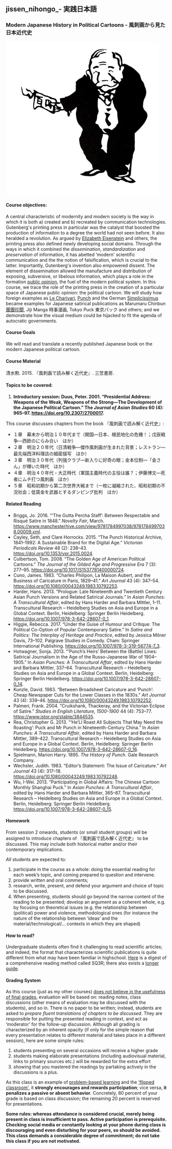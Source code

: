 ## jissen_nihongo_- 実践日本語

### Modern Japanese History in Political Cartoons - 風刺画から見た日本近代史

![成金](images/19379781_504403843237877_1064243572544372736_n.jpg)

#### Course objectives:

A central characteristic of modernity and modern society is the way in which it is both a) created and b) recreated by communication technologies. Gutenberg's printing press in particular was the catalyst that boosted the production of information to a degree the world had not seen before. It also heralded a revolution. As argued by [Elizabeth Eisenstein](https://en.wikipedia.org/wiki/Elizabeth_Eisenstein) and others, the printing press also defined newly developing social domains. Through the ways in which it combined the *dissemination*, *standardization* and *preservation* of information, it has abetted 'modern' scientific communication and the the notion of falsification, which is crucial to the latter.
Importantly, Gutenberg's invention also empowered dissent. The element of dissemination allowed the manufacture and distribution of exposing, subversive, or libelous information, which plays a role in the formation [public opinion](https://doi.org/10.1093/acrefore/9780190228637.013.), the fuel of the modern political system. In this course, we trace the role of the printing press in the creation of a particular space of Japanese public opinion: the political cartoon. We will study how foreign examples as [Le Charivari](https://en.wikipedia.org/wiki/Le_Charivari), [Punch](https://en.wikipedia.org/wiki/Punch_(magazine)) and the German [Simplicissimus](https://en.wikipedia.org/wiki/Simplicissimus) became examples for Japanese satirical publications as Marumaru Chinbun [團團珍聞](https://ja.wikipedia.org/wiki/%E5%9C%98%E5%9C%98%E7%8F%8D%E8%81%9E), Jiji Manga 時事漫画, Tokyo Puck 東京パック and others; and we demonstrate how the visual medium could be hijacked to fit the agenda of autocratic governments.

#### Course Goals

We will read and translate a recently published Japanese book on the modern Japanese political cartoon.

#### Course Material

清水勲. 2015. 『風刺画で読み解く近代史』. 三笠書房.

#### Topics to be covered:

1. **Introductory session: Duus, Peter. 2001. “Presidential Address: Weapons of the Weak, Weapons of the Strong—The Development of the Japanese Political Cartoon.” The *Journal of Asian Studies* 60 (4): 965–97. https://doi.org/10.2307/2700017.**

This course discusses chapters from the book 『風刺画で読み解く近代史』:

* １章　幕末から明治１０年代まで（開国—日本、植民地化の危機！；戊辰戦争—西欧のにらみ合い　ほか）
* ２章　明治２０年代（日清戦争—傑作風刺画が生まれた背景；レストラン—最先端西洋料理店の細密描写　ほか）
* ３章　明治３０年代（列強クラブ—新入りに好奇の眼；金本位制—「金さん」が輝いた時代　ほか）
* ４章　明治４０年代・大正時代（軍国主義時代の主役は誰？；伊藤博文—死者にムチ打つ風刺画　ほか）
* ５章　昭和初期から第二次世界大戦まで（一枚に凝縮された、昭和初期の不況社会；低賃金を武器とするダンピング批判　ほか）

#### Related Reading

* Briggs, Jo. 2016. “‘The Gutta Percha Staff’: Between Respectable and Risqué Satire in 1848.” *Novelty Fair*, March. https://www.manchesterhive.com/view/9781784997038/9781784997038.00009.xml.
* Cayley, Seth, and Clare Horrocks. 2015. “The Punch Historical Archive, 1841–1992: A Sustainable Brand for the Digital Age.” *Victorian Periodicals Review* 48 (2): 238–43. https://doi.org/10.1353/vpr.2015.0024.
* Culbertson, Tom. 2008. “The Golden Age of American Political Cartoons.” *The Journal of the Gilded Age and Progressive Era* 7 (3): 277–95. https://doi.org/10.1017/S1537781400000724.
* Cuno, James. 1983. “Charles Philipon, La Maison Aubert, and the Business of Caricature in Paris, 1829–41.” *Art Journal* 43 (4): 347–54. https://doi.org/10.1080/00043249.1983.10792253.
* Harder, Hans. 2013. “Prologue: Late Nineteenth and Twentieth Century Asian Punch Versions and Related Satirical Journals.” In *Asian Punches: A Transcultural Affair*, edited by Hans Harder and Barbara Mittler, 1–11. Transcultural Research – Heidelberg Studies on Asia and Europe in a Global Context. Berlin, Heidelberg: Springer Berlin Heidelberg. https://doi.org/10.1007/978-3-642-28607-0_1.
* Higgie, Rebecca. 2017. “Under the Guise of Humour and Critique: The Political Co-Option of Popular Contemporary Satire.” In *Satire and Politics: The Interplay of Heritage and Practice*, edited by Jessica Milner Davis, 73–102. Palgrave Studies in Comedy. Cham: Springer International Publishing. https://doi.org/10.1007/978-3-319-56774-7_3.
* Hotwagner, Sonja. 2013. “‘Punch’s Heirs’ Between the (Battle) Lines: Satirical Journalism in the Age of the Russo-Japanese War of 1904–1905.” In *Asian Punches: A Transcultural Affair*, edited by Hans Harder and Barbara Mittler, 337–64. Transcultural Research – Heidelberg Studies on Asia and Europe in a Global Context. Berlin, Heidelberg: Springer Berlin Heidelberg. https://doi.org/10.1007/978-3-642-28607-0_14.
* Kunzle, David. 1983. “Between Broadsheet Caricature and ‘Punch’: Cheap Newspaper Cuts for the Lower Classes in the 1830s.” *Art Journal* 43 (4): 339–46. https://doi.org/10.1080/00043249.1983.10792252.
* Palmeri, Frank. 2004. “Cruikshank, Thackeray, and the Victorian Eclipse of Satire.” *Studies in English Literature, 1500-1900* 44 (4): 753–77. https://www.jstor.org/stable/3844535.
* Rea, Christopher G. 2013. “‘He’Ll Roast All Subjects That May Need the Roasting’: Puck and Mr Punch in Nineteenth-Century China.” In *Asian Punches: A Transcultural Affair*, edited by Hans Harder and Barbara Mittler, 389–422. Transcultural Research – Heidelberg Studies on Asia and Europe in a Global Context. Berlin, Heidelberg: Springer Berlin Heidelberg. https://doi.org/10.1007/978-3-642-28607-0_16.
* Spielmann, Marion Harry. 1895. *The History of Punch*. Gale Research Company.
* Wechsler, Judith. 1983. “Editor’s Statement: The Issue of Caricature.” *Art Journal* 43 (4): 317–18. https://doi.org/10.1080/00043249.1983.10792248.
* Wu, I-Wei. 2013. “Participating in Global Affairs: The Chinese Cartoon Monthly Shanghai Puck.” In *Asian Punches: A Transcultural Affair*, edited by Hans Harder and Barbara Mittler, 365–87. Transcultural Research – Heidelberg Studies on Asia and Europe in a Global Context. Berlin, Heidelberg: Springer Berlin Heidelberg. https://doi.org/10.1007/978-3-642-28607-0_15.


#### Homework

From session 2 onwards, students (or small student groups) will be assigned to introduce chapters of 『風刺画で読み解く近代史』 to be discussed. This may include both historical matter and/or their contemporary implications.

*All* students are expected to:

1. participate in the course as a whole: doing the essential reading for each week’s topic, and coming prepared to question and intervene.
2. provide written and oral comments;
3. research, write, present, and defend your argument and choice of topic to be discussed.
4. When presenting, students should go beyond the narrow content of the reading to be presented; develop an argument as a coherent whole, e.g. by focusing on theoretical issues (e.g. the relationship between (political) power and violence, methodological ones (for instance the nature of the relationship between ‘ideas’ and the material/technological/… contexts in which they are shaped)

#### How to read?

Undergraduate students often find it challenging to read scientific articles; and indeed, the format that characterizes scientific publications is quite different from what may have been familiar in highschool. [Here](https://en.wikipedia.org/wiki/SQ3R) is a digest of a comprehensive reading method called SQ3R; there also exists a [longer guide](https://www.ucc.vt.edu/academic_support/online_study_skills_workshops/SQ3R_improving_reading_comprehension.html). 

#### Grading System

As this course (just as my other courses) [does not believe in the usefulness of final grades](https://www.youtube.com/watch?v=KShfEMy8UZQ), evaluation will be based on: reading notes, class discussions (other means of evaluation may be discussed with the students), and so in. There is no paper to be written; instead, students are asked to _prepare fluent translations of chapters to be discussed_. They are responsible for putting the presented reading in context, and act as ‘moderator’ for the follow-up discussion.
Although all grading is characterized by an inherent opacity (if only for the simple reason that every presentation relates to different material and takes place in a different session), here are some simple rules:

1. students presenting on several occasions will receive a higher grade
2. students making elaborate presentations (including audiovisual material, links to primary sources etc.) will be rewarded for the extra effort
3. showing that you mastered the readings by partaking actively in the discussions is a plus.

As this class is an example of [problem-based learning](https://en.wikipedia.org/wiki/Problem-based_learning) and the ['flipped classroom'](https://en.wikipedia.org/wiki/Flipped_classroom), it **strongly encourages and rewards participation**; vice versa, **it penalizes a passive or absent behavior**. Concretely, 80 percent of your grade is based on class discussion; the remaining 20 percent is reserved for presentations.

**Some rules: whereas attendance is considered crucial, merely being present in class is insufficient to pass. Active participation is prerequisite. Checking social media or constantly looking at your phone during class is discouraging and even disturbing for your peers, so should be avoided. This class demands a considerable degree of commitment; do not take this class if you are not motivated.**
